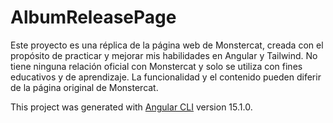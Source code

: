 # AlbumReleasePage

Este proyecto es una réplica de la página web de Monstercat, creada con el propósito de practicar y mejorar mis habilidades en Angular y Tailwind. No tiene ninguna relación oficial con Monstercat y solo se utiliza con fines educativos y de aprendizaje. La funcionalidad y el contenido pueden diferir de la página original de Monstercat.

This project was generated with [Angular CLI](https://github.com/angular/angular-cli) version 15.1.0.
